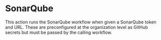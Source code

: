 # SonarQube

This action runs the SonarQube workflow when given a SonarQube token and URL. These are preconfigured at the organization level as GitHub secrets but must be passed by the calling workflow.
